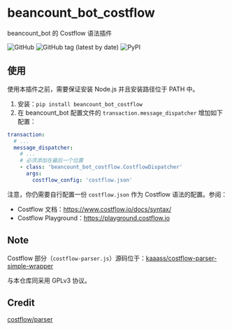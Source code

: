 # beancount_bot_costflow

beancount_bot 的 Costflow 语法插件

![GitHub](https://img.shields.io/github/license/kaaass/beancount_bot_costflow)
![GitHub tag (latest by date)](https://img.shields.io/github/v/tag/kaaass/beancount_bot_costflow?color=green&label=version)
![PyPI](https://img.shields.io/pypi/v/beancount_bot_costflow)

## 使用

使用本插件之前，需要保证安装 Node.js 并且安装路径位于 PATH 中。

1. 安装：`pip install beancount_bot_costflow`
2. 在 beancount_bot 配置文件的 `transaction.message_dispatcher` 增加如下配置：

```yaml
transaction:
  # ...
  message_dispatcher:
    # ...
    # 必须添加在最后一个位置
    - class: 'beancount_bot_costflow.CostflowDispatcher'
      args:
        costflow_config: 'costflow.json'
```

注意，你仍需要自行配置一份 `costflow.json` 作为 Costflow 语法的配置。参阅：

- Costflow 文档：https://www.costflow.io/docs/syntax/
- Costflow Playground：https://playground.costflow.io

## Note

Costflow 部分（`costflow-parser.js`）源码位于：[kaaass/costflow-parser-simple-wrapper](https://github.com/kaaass/costflow-parser-simple-wrapper)

与本仓库同采用 GPLv3 协议。

## Credit

[costflow/parser](https://github.com/costflow/parser)
